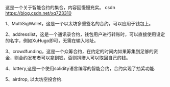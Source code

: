 这是一个关于智能合约的集合，内容回慢慢充实。
csdn https://blog.csdn.net/xq723310

1、MultiSigWallet，这是一个以太坊多重签名的合约，可以应用于钱包上。

2、addresslist，这是一个通讯录合约，钱包用户进行转账时，可以直接使用设定的名字，例如XuHugo即可，无需在输入地址。

3、crowdfunding，这是一个众筹合约，在约定的时间内如果筹集到足够的资金，则合约发布者可以拿到钱，否则捐赠人可以取回自己的钱。

4、lottery,这是一个使用solidity语言编写的智能合约，合约实现了抽奖功能.

5、airdrop, 以太坊空投合约.
